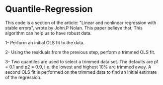 # Quantile-Regression
This code is a section of the article: "Linear and nonlinear regression with stable errors", wrote by John.P Nolan. 
This paper believe that, This algorithm can help us to have robust data.

1- Perform an initial OLS fit to the data.

2- Using the residuals from the previous step, perform a trimmed OLS fit. 

3- Two quantiles are used to select a trimmed data set. The defaults are p1 = 0.1 and p2 = 0.9, i.e. the lowest and highest 10% are trimmed away. A second OLS fit is performed on the trimmed data to find an initial estimate of the regression.
